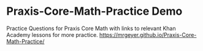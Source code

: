 # Praxis-Core-Math-Practice Demo
Practice Questions for Praxis Core Math with links to relevant Khan Academy lessons for more practice.
https://mrgeyer.github.io/Praxis-Core-Math-Practice/

